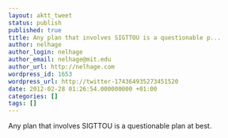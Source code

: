 ```yaml
---
layout: aktt_tweet
status: publish
published: true
title: Any plan that involves SIGTTOU is a questionable p...
author: nelhage
author_login: nelhage
author_email: nelhage@mit.edu
author_url: http://nelhage.com
wordpress_id: 1653
wordpress_url: http://twitter-174364935273451520
date: 2012-02-28 01:26:54.000000000 +01:00
categories: []
tags: []
---
```

Any plan that involves SIGTTOU is a questionable plan at best.
